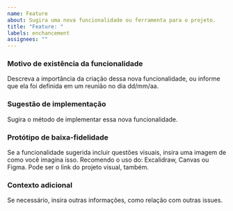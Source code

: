 ```yaml
---
name: Feature
about: Sugira uma nova funcionalidade ou ferramenta para o projeto.
title: "Feature: "
labels: enchancement
assignees: ""
---
```


### Motivo de existência da funcionalidade

Descreva a importância da criação dessa nova funcionalidade, ou informe que ela foi definida em um reunião no dia dd/mm/aa.

### Sugestão de implementação

Sugira o método de implementar essa nova funcionalidade.

### Protótipo de baixa-fidelidade

Se a funcionalidade sugerida incluir questões visuais, insira uma imagem de como você imagina isso.
Recomendo o uso do: Excalidraw, Canvas ou Figma.
Pode ser o link do projeto visual, também.

### Contexto adicional

Se necessário, insira outras informações, como relação com outras issues.
